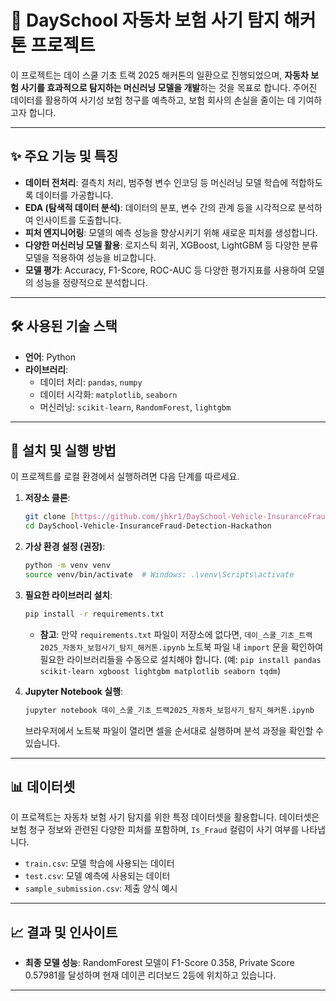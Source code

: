 # 🚗 DaySchool 자동차 보험 사기 탐지 해커톤 프로젝트

이 프로젝트는 데이 스쿨 기초 트랙 2025 해커톤의 일환으로 진행되었으며, **자동차 보험 사기를 효과적으로 탐지하는 머신러닝 모델을 개발**하는 것을 목표로 합니다. 주어진 데이터를 활용하여 사기성 보험 청구를 예측하고, 보험 회사의 손실을 줄이는 데 기여하고자 합니다.

---

## ✨ 주요 기능 및 특징

* **데이터 전처리**: 결측치 처리, 범주형 변수 인코딩 등 머신러닝 모델 학습에 적합하도록 데이터를 가공합니다.
* **EDA (탐색적 데이터 분석)**: 데이터의 분포, 변수 간의 관계 등을 시각적으로 분석하여 인사이트를 도출합니다.
* **피처 엔지니어링**: 모델의 예측 성능을 향상시키기 위해 새로운 피처를 생성합니다.
* **다양한 머신러닝 모델 활용**: 로지스틱 회귀, XGBoost, LightGBM 등 다양한 분류 모델을 적용하여 성능을 비교합니다.
* **모델 평가**: Accuracy, F1-Score, ROC-AUC 등 다양한 평가지표를 사용하여 모델의 성능을 정량적으로 분석합니다.

---

## 🛠️ 사용된 기술 스택

* **언어**: Python
* **라이브러리**:
    * 데이터 처리: `pandas`, `numpy`
    * 데이터 시각화: `matplotlib`, `seaborn`
    * 머신러닝: `scikit-learn`, `RandomForest`, `lightgbm`

---

## 🚀 설치 및 실행 방법

이 프로젝트를 로컬 환경에서 실행하려면 다음 단계를 따르세요.

1.  **저장소 클론**:
    ```bash
    git clone [https://github.com/jhkr1/DaySchool-Vehicle-InsuranceFraud-Detection-Hackathon.git](https://github.com/jhkr1/DaySchool-Vehicle-InsuranceFraud-Detection-Hackathon.git)
    cd DaySchool-Vehicle-InsuranceFraud-Detection-Hackathon
    ```
2.  **가상 환경 설정 (권장)**:
    ```bash
    python -m venv venv
    source venv/bin/activate  # Windows: .\venv\Scripts\activate
    ```
3.  **필요한 라이브러리 설치**:
    ```bash
    pip install -r requirements.txt
    ```
    * **참고**: 만약 `requirements.txt` 파일이 저장소에 없다면, `데이_스쿨_기초_트랙2025_자동차_보험사기_탐지_해커톤.ipynb` 노트북 파일 내 `import` 문을 확인하여 필요한 라이브러리들을 수동으로 설치해야 합니다. (예: `pip install pandas scikit-learn xgboost lightgbm matplotlib seaborn tqdm`)

4.  **Jupyter Notebook 실행**:
    ```bash
    jupyter notebook 데이_스쿨_기초_트랙2025_자동차_보험사기_탐지_해커톤.ipynb
    ```
    브라우저에서 노트북 파일이 열리면 셀을 순서대로 실행하며 분석 과정을 확인할 수 있습니다.

---

## 📊 데이터셋

이 프로젝트는 자동차 보험 사기 탐지를 위한 특정 데이터셋을 활용합니다. 데이터셋은 보험 청구 정보와 관련된 다양한 피처를 포함하며, `Is_Fraud` 컬럼이 사기 여부를 나타냅니다.

* `train.csv`: 모델 학습에 사용되는 데이터
* `test.csv`: 모델 예측에 사용되는 데이터
* `sample_submission.csv`: 제출 양식 예시

---

## 📈 결과 및 인사이트


* **최종 모델 성능**: RandomForest 모델이 F1-Score 0.358, Private Score 0.57981를 달성하며 현재 데이콘 리더보드 2등에 위치하고 있습니다.

---
